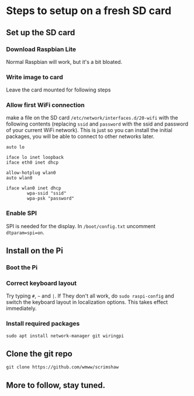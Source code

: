 # Steps to setup on a fresh SD card

## Set up the SD card

### Download Raspbian Lite
Normal Raspbian will work, but it's a bit bloated.

### Write image to card
Leave the card mounted for following steps

### Allow first WiFi connection
make a file on the SD card `/etc/network/interfaces.d/20-wifi` with the following contents (replacing `ssid` and `password` with the ssid and password of your current WiFi network). This is just so you can install the initial packages, you will be able to connect to other networks later.
```
auto lo

iface lo inet loopback
iface eth0 inet dhcp

allow-hotplug wlan0
auto wlan0

iface wlan0 inet dhcp
		wpa-ssid "ssid"
		wpa-psk "password"
```

### Enable SPI
SPI is needed for the display. In `/boot/config.txt` uncomment `dtparam=spi=on`.

## Install on the Pi

### Boot the Pi

### Correct keyboard layout
Try typing `#`, `~` and `|`. If They don't all work, do `sudo raspi-config` and switch the keyboard layout in localization options. This takes effect immediately.

### Install required packages
```
sudo apt install network-manager git wiringpi
```

## Clone the git repo
```
git clone https://github.com/wmww/scrimshaw
```

## More to follow, stay tuned.


